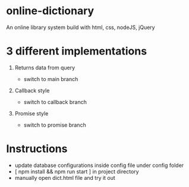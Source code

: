 # online-dictionary

An online library system build with html, css, nodeJS, jQuery

# 3 different implementations

1. Returns data from query
   - switch to main branch

2. Callback style
   - switch to callback branch

3. Promise style
   - switch to promise branch

# Instructions

- update database configurations inside config file under config folder
- [ npm install && npm run start ] in project directory
- manually open dict.html file and try it out